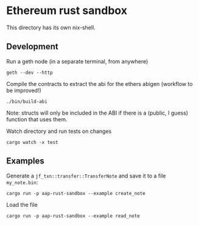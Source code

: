 # Ethereum rust sandbox
This directory has its own nix-shell.

## Development
Run a geth node (in a separate terminal, from anywhere)

    geth --dev --http

Compile the contracts to extract the abi for the ethers abigen (workflow to be improved!)

    ./bin/build-abi

Note: structs will only be included in the ABI if there is a (public, I guess)
function that uses them.

Watch directory and run tests on changes

    cargo watch -x test

## Examples
Generate a `jf_txn::transfer::TransferNote` and save it to a file `my_note.bin`:

    cargo run -p aap-rust-sandbox --example create_note

Load the file

    cargo run -p aap-rust-sandbox --example read_note
